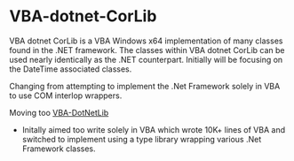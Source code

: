 # VBA-dotnet-CorLib
VBA dotnet CorLib is a VBA Windows x64 implementation of many classes found in the .NET framework. The classes within VBA dotnet CorLib can be used nearly identically as the .NET counterpart. Initially will be focusing on the DateTime associated classes.

Changing from attempting to implement the .Net Framework solely in VBA to use COM interlop wrappers.  

Moving too [VBA-DotNetLib](https://github.com/MarkJohnstoneGitHub/VBA-DotNetLib)
- Initally aimed too write solely in VBA which wrote 10K+ lines of VBA and switched to implement using a type library wrapping various .Net Framework classes.
